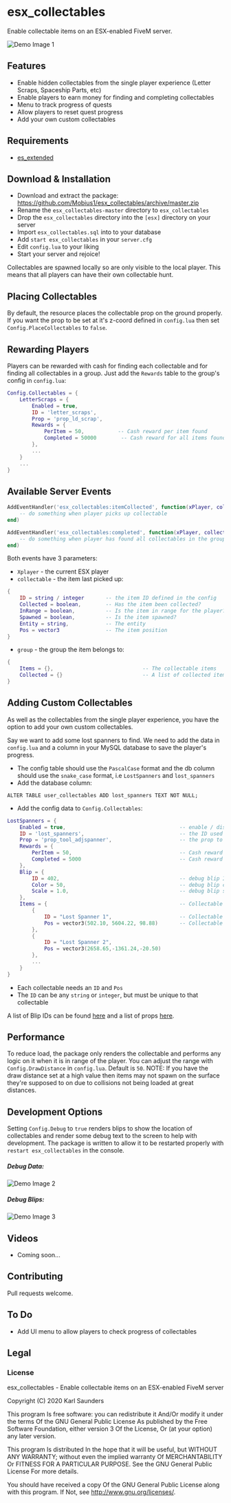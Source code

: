 # esx_collectables
Enable collectable items on an ESX-enabled FiveM server. 

![Demo Image 1](https://i.imgur.com/f1nD7Ap.gif)

## Features
* Enable hidden collectables from the single player experience (Letter Scraps, Spaceship Parts, etc)
* Enable players to earn money for finding and completing collectables
* Menu to track progress of quests
* Allow players to reset quest progress
* Add your own custom collectables

## Requirements

* [es_extended](https://github.com/ESX-Org/es_extended)

## Download & Installation

* Download and extract the package: https://github.com/Mobius1/esx_collectables/archive/master.zip
* Rename the `esx_collectables-master` directory to `esx_collectables`
* Drop the `esx_collectables` directory into the `[esx]` directory on your server
* Import `esx_collectables.sql` into to your database
* Add `start esx_collectables` in your `server.cfg`
* Edit `config.lua` to your liking
* Start your server and rejoice!

Collectables are spawned locally so are only visible to the local player. This means that all players can have their own collectable hunt.

## Placing Collectables
By default, the resource places the collectable prop on the ground properly. If you want the prop to be set at it's z-coord defined in `config.lua` then set `Config.PlaceCollectables` to `false`.

## Rewarding Players
Players can be rewarded with cash for finding each collectable and for finding all collectables in a group. Just add the `Rewards` table to the group's config in `config.lua`:

```lua
Config.Collectables = {
    LetterScraps = {
        Enabled = true,
        ID = 'letter_scraps',
        Prop = 'prop_ld_scrap',      
        Rewards = {
            PerItem = 50,           -- Cash reward per item found
            Completed = 50000        -- Cash reward for all items found
        },
        ...
    }
    ...
}
```

## Available Server Events

```lua
AddEventHandler('esx_collectables:itemCollected', function(xPlayer, collectable, group)
    -- do something when player picks up collectable
end)

AddEventHandler('esx_collectables:completed', function(xPlayer, collectable, group)
    -- do something when player has found all collectables in the group
end)
```

Both events have 3 parameters:
* `Xplayer` -  the current ESX player
* `collectable` - the item last picked up:
```lua
{
    ID = string / integer       -- the item ID defined in the config
    Collected = boolean,        -- Has the item been collected?
    InRange = boolean,          -- Is the item in range for the player?
    Spawned = boolean,          -- Is the item spawned?
    Entity = string,            -- The entity
    Pos = vector3               -- The item position
}
```
* `group` - the group the item belongs to:
```lua
{
    Items = {},                             -- The collectable items
    Collected = {}                          -- A list of collected item IDs
}
```


## Adding Custom Collectables
As well as the collectables from the single player experience, you have the option to add your own custom collectables.

Say we want to add some lost spanners to find. We need to add the data in `config.lua` and a column in your MySQL database to save the player's progress.

* The config table should use the `PascalCase` format and the db column should use the `snake_case` format, i.e `LostSpanners` and `lost_spanners`
* Add the database column:
```mysql
ALTER TABLE user_collectables ADD lost_spanners TEXT NOT NULL;
```
* Add the config data to `Config.Collectables`:
```lua
LostSpanners = {
    Enabled = true,                                     -- enable / disable the collectables
    ID = 'lost_spanners',                               -- the ID used for the MySQL database column
    Prop = 'prop_tool_adjspanner',                      -- the prop to spawn for the player to collect
    Rewards = {
        PerItem = 50,                                   -- Cash reward per item found
        Completed = 5000                                -- Cash reward for all items found
    },
    Blip = {
        ID = 402,                                       -- debug blip ID
        Color = 50,                                     -- debug blip color ID
        Scale = 1.0,                                    -- debug blip scale / size
    },
    Items = {                                           -- Collectable items list
        {
            ID = "Lost Spanner 1",                      -- Collectable ID / name
            Pos = vector3(502.10, 5604.22, 98.88)       -- Collectable coordinates
        },
        {
            ID = "Lost Spanner 2",
            Pos = vector3(2658.65,-1361.24,-20.50)
        },
        ...
    }  
}
```

* Each collectable needs an `ID` and `Pos`
* The `ID` can be any `string` or `integer`, but must be unique to that collectable

A list of Blip IDs can be found [here](https://wiki.gtanet.work/index.php?title=Blips) and a list of props [here](https://pastebin.com/2BdvLA4R).

## Performance
To reduce load, the package only renders the collectable and performs any logic on it when it is in range of the player. You can adjust the range with `Config.DrawDistance` in `config.lua`. Default is `50`. NOTE: If you have the draw distance set at a high value then items may not spawn on the surface they're supposed to on due to collisions not being loaded at great distances.

## Development Options
Setting `Config.Debug` to `true` renders blips to show the location of collectables and render some debug text to the screen to help with development. The package is written to allow it to be restarted properly with `restart esx_collectables` in the console.

##### Debug Data:
![Demo Image 2](https://i.imgur.com/oaqJkTJ.jpg)

##### Debug Blips:
![Demo Image 3](https://i.imgur.com/w3HRRPn.jpg)

## Videos

* Coming soon...

## Contributing
Pull requests welcome.

## To Do
* Add UI menu to allow players to check progress of collectables

## Legal

### License

esx_collectables - Enable collectable items on an ESX-enabled FiveM server

Copyright (C) 2020 Karl Saunders

This program Is free software: you can redistribute it And/Or modify it under the terms Of the GNU General Public License As published by the Free Software Foundation, either version 3 Of the License, Or (at your option) any later version.

This program Is distributed In the hope that it will be useful, but WITHOUT ANY WARRANTY; without even the implied warranty Of MERCHANTABILITY Or FITNESS FOR A PARTICULAR PURPOSE. See the GNU General Public License For more details.

You should have received a copy Of the GNU General Public License along with this program. If Not, see http://www.gnu.org/licenses/.
